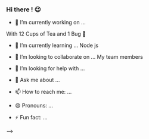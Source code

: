 ### **Hi there !** 😉


- 🔭 I’m currently working on ...

With 12 Cups of Tea and 1 Bug 👾
- 🌱 I’m currently learning ... 
 Node js 
- 👯 I’m looking to collaborate on ... 
My team members
- 🤔 I’m looking for help with ...

- 💬 Ask me about ...

- 📫 How to reach me: ...

- 😄 Pronouns: ...

- ⚡ Fun fact: ...
  
-->
